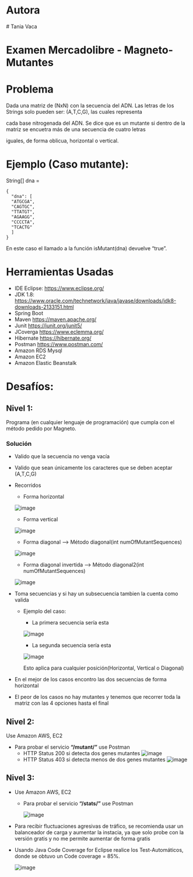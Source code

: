 
# Autora
﻿# Tania Vaca
 
# Examen Mercadolibre - Magneto-Mutantes

# Problema

Dada una matriz de (NxN) con la secuencia del ADN. Las letras de los Strings solo pueden ser: (A,T,C,G), las cuales representa 

cada base nitrogenada del ADN. Se dice que es un mutante si dentro de la matriz se encuetra más de una secuencia de cuatro letras

iguales, de forma oblicua, horizontal o vertical.

# Ejemplo (Caso mutante):

String[] dna = 

    {
      "dna": [
      "ATGCGA", 
      "CAGTGC",
      "TTATGT",
      "AGAAGG",
      "CCCCTA",
      "TCACTG"
      ]
    }
    
En este caso el llamado a la función isMutant(dna) devuelve “true”.

# Herramientas Usadas
-  IDE Eclipse: https://www.eclipse.org/
-  JDK 1.8: https://www.oracle.com/technetwork/java/javase/downloads/jdk8-downloads-2133151.html
-  Spring Boot 
-  Maven https://maven.apache.org/
-  Junit https://junit.org/junit5/
-  JCoverga https://www.eclemma.org/
-  Hibernate https://hibernate.org/
-  Postman https://www.postman.com/
-  Amazon RDS Mysql 
-  Amazon EC2
-  Amazon Elastic Beanstalk

# Desafíos:

## Nivel 1:
   Programa (en cualquier lenguaje de programación) que cumpla con el método pedido por Magneto.
### Solución
   - Valido que la secuencia no venga vacía
   - Valido que sean únicamente los caracteres que se deben aceptar (A,T,C,G)
   - Recorridos
     -  Forma horizontal
     
     ![image](https://user-images.githubusercontent.com/16779783/116491654-fde5fe00-a85f-11eb-9924-0f2faae92102.png)

     -  Forma vertical

     ![image](https://user-images.githubusercontent.com/16779783/116491595-dd1da880-a85f-11eb-9b2e-eebf39a82e8a.png)
     
     -  Forma diagonal --> Método diagonal(int numOfMutantSequences)

     ![image](https://user-images.githubusercontent.com/16779783/116491722-25d56180-a860-11eb-86d7-0632e8e08002.png)
     
     -  Forma diagonal invertida  --> Método diagonal2(int numOfMutantSequences)

     ![image](https://user-images.githubusercontent.com/16779783/116491757-3be32200-a860-11eb-9dcc-b0c6436c293f.png)

   - Toma secuencias y si hay un subsecuencia tambien la cuenta como valida
     - Ejemplo del caso:
       - La primera secuencia sería esta
       
       ![image](https://user-images.githubusercontent.com/16779783/116491654-fde5fe00-a85f-11eb-9924-0f2faae92102.png)
       - La segunda secuencia sería esta

       ![image](https://user-images.githubusercontent.com/16779783/116491625-ec045b00-a85f-11eb-94fd-9419704a3e6d.png)
       
       Esto aplica para cualquier posición(Horizontal, Vertical o Diagonal)
   -  En el mejor de los casos encontro las dos secuencias de forma horizontal
   -  El peor de los casos no hay mutantes y tenemos que recorrer toda la matriz con las 4 opciones hasta el final

## Nivel 2:
Use Amazon AWS, EC2
   -  Para probar el servicio **“/mutant/”** use  Postman
      -   HTTP Status 200 si detecta dos genes mutantes
          ![image](https://user-images.githubusercontent.com/16779783/116492407-cc6e3200-a861-11eb-97d2-3b585d6bc42b.png)
      -   HTTP Status 403 si detecta menos de dos genes mutantes
          ![image](https://user-images.githubusercontent.com/16779783/116492718-98dfd780-a862-11eb-98ee-96f4cdbae33a.png)
          
## Nivel 3:
- Use Amazon AWS, EC2
   -  Para probar el servicio **“/stats/”** use  Postman

      ![image](https://user-images.githubusercontent.com/16779783/116492955-3dfab000-a863-11eb-972e-6bd0126a81e9.png)

- Para recibir fluctuaciones agresivas de tráfico, se recomienda usar un balanceador de carga y aumentar la instacia, ya que solo probe con la versión gratis y no me permite aumentar de forma gratis
- Usando Java Code Coverage for Eclipse realice los Test-Automáticos, donde se obtuvo un Code coverage = 85%.

  ![image](https://user-images.githubusercontent.com/16779783/116487709-35e84380-a856-11eb-8109-219aef5691ff.png)
